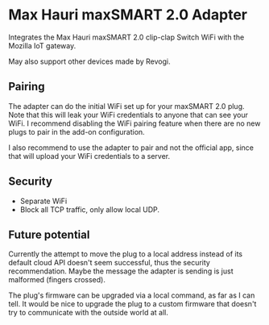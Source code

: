 # Max Hauri maxSMART 2.0 Adapter

Integrates the Max Hauri maxSMART 2.0 clip-clap Switch WiFi with the Mozilla IoT gateway.

May also support other devices made by Revogi.

## Pairing

The adapter can do the initial WiFi set up for your maxSMART 2.0 plug. Note that this will leak your WiFi credentials to anyone that can see your WiFi. I recommend disabling the WiFi pairing feature when there are no new plugs to pair in the add-on configuration.

I also recommend to use the adapter to pair and not the official app, since that will upload your WiFi credentials to a server.

## Security
- Separate WiFi
- Block all TCP traffic, only allow local UDP.

## Future potential

Currently the attempt to move the plug to a local address instead of its default cloud API doesn't seem successful, thus the security recommendation. Maybe the message the adapter is sending is just malformed (fingers crossed).

The plug's firmware can be upgraded via a local command, as far as I can tell. It would be nice to upgrade the plug to a custom firmware that doesn't try to communicate with the outside world at all.
